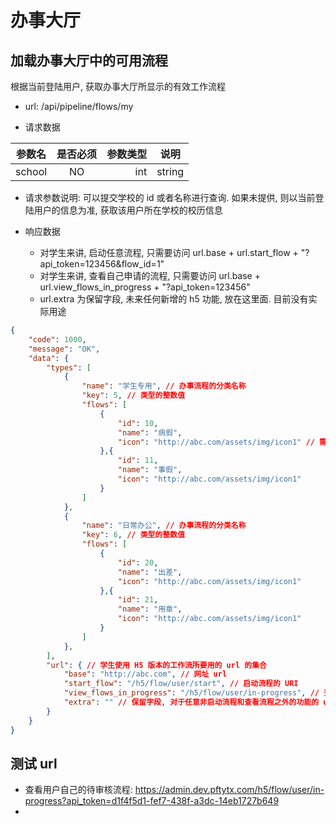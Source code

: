 # 办事大厅

## 加载办事大厅中的可用流程

根据当前登陆用户, 获取办事大厅所显示的有效工作流程

- url: /api/pipeline/flows/my

- 请求数据

| 参数名       | 是否必须     | 参数类型  | 说明 |
| -------- |:----------:| -----:   | ----- |
| school  | NO      | int|string      | 可选参数, 学校的 ID 或名称 |

- 请求参数说明: 可以提交学校的 id 或者名称进行查询. 如果未提供, 则以当前登陆用户的信息为准, 获取该用户所在学校的校历信息

- 响应数据
  - 对学生来讲, 启动任意流程, 只需要访问 url.base + url.start_flow + "?api_token=123456&flow_id=1"
  - 对学生来讲, 查看自己申请的流程, 只需要访问 url.base + url.view_flows_in_progress + "?api_token=123456"
  - url.extra 为保留字段, 未来任何新增的 h5 功能, 放在这里面. 目前没有实际用途

``` json
{
    "code": 1000,
    "message": "OK",
    "data": {
        "types": [
            {
                "name": "学生专用", // 办事流程的分类名称
                "key": 5, // 类型的整数值
                "flows": [
                    {
                        "id": 10,
                        "name": "病假",
                        "icon": "http://abc.com/assets/img/icon1" // 需要前端 APP 自行判断所需的图片大小
                    },{
                        "id": 11,
                        "name": "事假",
                        "icon": "http://abc.com/assets/img/icon1"
                    }
                ]
            },
            {
                "name": "日常办公", // 办事流程的分类名称
                "key": 6, // 类型的整数值
                "flows": [
                    {
                        "id": 20,
                        "name": "出差",
                        "icon": "http://abc.com/assets/img/icon1"
                    },{
                        "id": 21,
                        "name": "用章",
                        "icon": "http://abc.com/assets/img/icon1"
                    }
                ]
            },
        ],
        "url": { // 学生使用 H5 版本的工作流所要用的 url 的集合
            "base": "http://abc.com", // 网址 url
            "start_flow": "/h5/flow/user/start", // 启动流程的 URI
            "view_flows_in_progress": "/h5/flow/user/in-progress", // 查看自己流程的 URI
            "extra": "" // 保留字段, 对于任意非启动流程和查看流程之外的功能的 uri
        }
    }
}
```

## 测试 url

- 查看用户自己的待审核流程: https://admin.dev.pftytx.com/h5/flow/user/in-progress?api_token=d1f4f5d1-fef7-438f-a3dc-14eb1727b649
- 